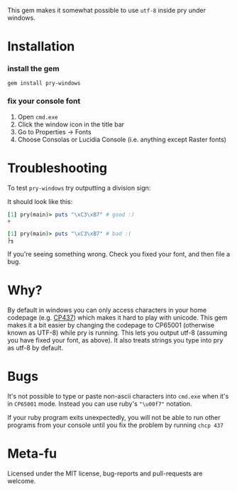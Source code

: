 This gem makes it somewhat possible to use `utf-8` inside pry under windows.

Installation
============

### install the gem

`gem install pry-windows`

### fix your console font

1. Open `cmd.exe`
2. Click the window icon in the title bar
3. Go to Properties -> Fonts
4. Choose Consolas or Lucidia Console (i.e. anything except Raster fonts)

Troubleshooting
===============

To test `pry-windows` try outputting a division sign:

It should look like this:

```ruby
[1] pry(main)> puts "\xC3\xB7" # good :)
÷
```

```ruby
[1] pry(main)> puts "\xC3\xB7" # bad :(
├╖
```

If you're seeing something wrong. Check you fixed your font, and then file a bug.

Why?
====

By default in windows you can only access characters in your home codepage (e.g. [CP437](http://en.wikipedia.org/wiki/Code_page_437)) which makes it hard to play with unicode. This gem makes it a bit easier by changing the codepage to CP65001 (otherwise known as UTF-8) while pry is running. This lets you output utf-8 (assuming you have fixed your font, as above). It also treats strings you type into pry as utf-8 by default.

Bugs
====

It's not possible to type or paste non-ascii characters into `cmd.exe` when it's in `CP65001` mode. Instead you can use ruby's `"\u00f7"` notation.

If your ruby program exits unexpectedly, you will not be able to run other programs from your console until you fix the problem by running `chcp 437`

Meta-fu
=======

Licensed under the MIT license, bug-reports and pull-requests are welcome.

